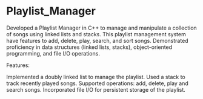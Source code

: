 # Playlist_Manager
Developed a Playlist Manager in C++ to manage and manipulate a collection of songs using linked lists and stacks. This  playlist management system have features to add, delete, play, search, and sort songs. Demonstrated proficiency in data structures (linked lists, stacks), object-oriented programming, and file I/O operations.

 Features:

Implemented a doubly linked list to manage the playlist.
Used a stack to track recently played songs.
Supported operations: add, delete, play and search songs.
Incorporated file I/O for persistent storage of the playlist.


